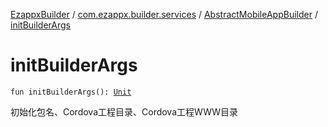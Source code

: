 [EzappxBuilder](../../index.md) / [com.ezappx.builder.services](../index.md) / [AbstractMobileAppBuilder](index.md) / [initBuilderArgs](./init-builder-args.md)

# initBuilderArgs

`fun initBuilderArgs(): `[`Unit`](https://kotlinlang.org/api/latest/jvm/stdlib/kotlin/-unit/index.html)

初始化包名、Cordova工程目录、Cordova工程WWW目录

